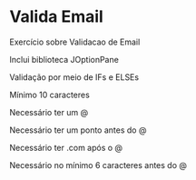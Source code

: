 # Valida Email
Exercício sobre Validacao de Email


Inclui biblioteca JOptionPane

Validação por meio de IFs e ELSEs


  Mínimo 10 caracteres
  
  Necessário ter um @
  
  Necessário ter um ponto antes do @
  
  Necessário ter .com após o @
  
  Necessário no mínimo 6 caracteres antes do @
  

